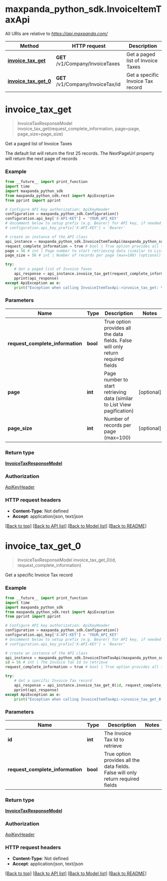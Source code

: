 # maxpanda_python_sdk.InvoiceItemTaxApi

All URIs are relative to *https://api.maxpanda.com/*

Method | HTTP request | Description
------------- | ------------- | -------------
[**invoice_tax_get**](InvoiceItemTaxApi.md#invoice_tax_get) | **GET** /v1/Company/InvoiceTaxes | Get a paged list of Invoice Taxes
[**invoice_tax_get_0**](InvoiceItemTaxApi.md#invoice_tax_get_0) | **GET** /v1/Company/InvoiceTax/id | Get a specific Invoice Tax record

# **invoice_tax_get**
> InvoiceTaxResponseModel invoice_tax_get(request_complete_information, page=page, page_size=page_size)

Get a paged list of Invoice Taxes

The default list will return the first 25 records.  The NextPageUrl property will return the next page of records

### Example
```python
from __future__ import print_function
import time
import maxpanda_python_sdk
from maxpanda_python_sdk.rest import ApiException
from pprint import pprint

# Configure API key authorization: ApiKeyHeader
configuration = maxpanda_python_sdk.Configuration()
configuration.api_key['X-API-KEY'] = 'YOUR_API_KEY'
# Uncomment below to setup prefix (e.g. Bearer) for API key, if needed
# configuration.api_key_prefix['X-API-KEY'] = 'Bearer'

# create an instance of the API class
api_instance = maxpanda_python_sdk.InvoiceItemTaxApi(maxpanda_python_sdk.ApiClient(configuration))
request_complete_information = true # bool | True option provides all the data fields. False will only return required fields
page = 56 # int | Page number to start retrieving data (similar to List View pagification) (optional)
page_size = 56 # int | Number of records per page (max=100) (optional)

try:
    # Get a paged list of Invoice Taxes
    api_response = api_instance.invoice_tax_get(request_complete_information, page=page, page_size=page_size)
    pprint(api_response)
except ApiException as e:
    print("Exception when calling InvoiceItemTaxApi->invoice_tax_get: %s\n" % e)
```

### Parameters

Name | Type | Description  | Notes
------------- | ------------- | ------------- | -------------
 **request_complete_information** | **bool**| True option provides all the data fields. False will only return required fields | 
 **page** | **int**| Page number to start retrieving data (similar to List View pagification) | [optional] 
 **page_size** | **int**| Number of records per page (max&#x3D;100) | [optional] 

### Return type

[**InvoiceTaxResponseModel**](InvoiceTaxResponseModel.md)

### Authorization

[ApiKeyHeader](../README.md#ApiKeyHeader)

### HTTP request headers

 - **Content-Type**: Not defined
 - **Accept**: application/json, text/json

[[Back to top]](#) [[Back to API list]](../README.md#documentation-for-api-endpoints) [[Back to Model list]](../README.md#documentation-for-models) [[Back to README]](../README.md)

# **invoice_tax_get_0**
> InvoiceTaxResponseModel invoice_tax_get_0(id, request_complete_information)

Get a specific Invoice Tax record

### Example
```python
from __future__ import print_function
import time
import maxpanda_python_sdk
from maxpanda_python_sdk.rest import ApiException
from pprint import pprint

# Configure API key authorization: ApiKeyHeader
configuration = maxpanda_python_sdk.Configuration()
configuration.api_key['X-API-KEY'] = 'YOUR_API_KEY'
# Uncomment below to setup prefix (e.g. Bearer) for API key, if needed
# configuration.api_key_prefix['X-API-KEY'] = 'Bearer'

# create an instance of the API class
api_instance = maxpanda_python_sdk.InvoiceItemTaxApi(maxpanda_python_sdk.ApiClient(configuration))
id = 56 # int | The Invoice Tax Id to retrieve
request_complete_information = true # bool | True option provides all the data fields. False will only return required fields

try:
    # Get a specific Invoice Tax record
    api_response = api_instance.invoice_tax_get_0(id, request_complete_information)
    pprint(api_response)
except ApiException as e:
    print("Exception when calling InvoiceItemTaxApi->invoice_tax_get_0: %s\n" % e)
```

### Parameters

Name | Type | Description  | Notes
------------- | ------------- | ------------- | -------------
 **id** | **int**| The Invoice Tax Id to retrieve | 
 **request_complete_information** | **bool**| True option provides all the data fields. False will only return required fields | 

### Return type

[**InvoiceTaxResponseModel**](InvoiceTaxResponseModel.md)

### Authorization

[ApiKeyHeader](../README.md#ApiKeyHeader)

### HTTP request headers

 - **Content-Type**: Not defined
 - **Accept**: application/json, text/json

[[Back to top]](#) [[Back to API list]](../README.md#documentation-for-api-endpoints) [[Back to Model list]](../README.md#documentation-for-models) [[Back to README]](../README.md)

